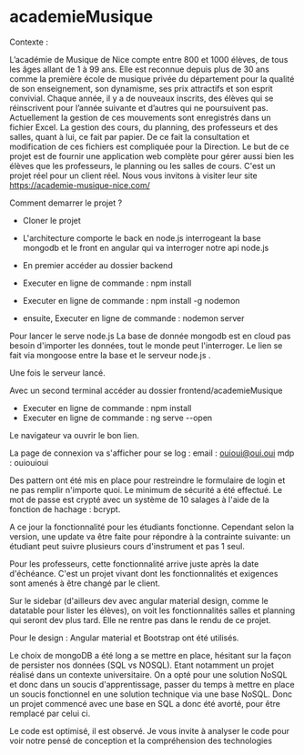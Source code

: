 # academieMusique

Contexte : 

L’académie de Musique de Nice compte entre 800 et 1000 élèves, de tous les âges allant de 1 à 99 ans. Elle est reconnue depuis plus de 30 ans comme la première école de musique privée du département pour la qualité de son enseignement, son dynamisme, ses prix attractifs et son esprit convivial.  Chaque année, il y a de nouveaux inscrits, des élèves qui se réinscrivent pour l’année suivante et d’autres qui ne poursuivent pas. Actuellement la gestion de ces mouvements sont enregistrés dans un fichier Excel. La gestion des cours, du planning, des professeurs et des salles, quant à lui, ce fait par papier.  De ce fait la consultation et modification de ces fichiers est compliquée pour la Direction. Le but de ce projet est de fournir une application web complète pour gérer aussi bien les élèves que les professeurs, le planning ou les salles de cours.
C'est un projet réel pour un client réel.
Nous vous invitons à visiter leur site  https://academie-musique-nice.com/

Comment demarrer le projet ?

- Cloner le projet
- L'architecture comporte le back en node.js interrogeant la base mongodb et le front en angular qui va interroger notre api node.js

- En premier accéder au dossier backend
- Executer en ligne de commande : npm install
- Executer en ligne de commande :  npm install -g nodemon
- ensuite, Executer en ligne de commande : nodemon server

Pour lancer le serve node.js
La base de donnée mongodb est en cloud pas besoin d'importer les données, tout le monde peut l'interroger. Le lien se fait via mongoose entre la base et le serveur node.js .

Une fois le serveur lancé.

Avec un second terminal accéder au dossier frontend/academieMusique
- Executer en ligne de commande : npm install
-  Executer en ligne de commande :  ng serve --open

Le navigateur va ouvrir le bon lien.

La page de connexion va s'afficher pour se log :
email : ouioui@oui.oui
mdp : ouiouioui

Des pattern ont été mis en place pour restreindre le formulaire de login et ne pas remplir n'importe quoi. Le minimum de sécurité a été effectué. Le mot de passe est crypté avec un système de 10 salages à l'aide de la fonction de hachage : bcrypt.

A ce jour la fonctionnalité pour les étudiants fonctionne. Cependant selon la version, une update va être faite pour répondre à la contrainte suivante: un étudiant peut suivre plusieurs cours d'instrument et pas 1 seul.

Pour les professeurs, cette fonctionnalité arrive juste après la date d'échéance.
C'est un projet vivant dont les fonctionnalités et exigences sont amenés à être changé par le client.

Sur le sidebar (d'ailleurs dev avec angular material design, comme le datatable pour lister les élèves), on voit les fonctionnalités salles et planning qui seront dev plus tard. Elle ne rentre pas dans le rendu de ce projet.

Pour le design : Angular material et Bootstrap ont été utilisés.

Le choix de mongoDB a été long a se mettre en place, hésitant sur la façon de persister nos données (SQL vs NOSQL). Etant notamment un projet réalisé dans un contexte universitaire. On a opté pour une solution NoSQL et donc dans un soucis d'apprentissage, passer du temps à mettre en place un soucis fonctionnel en une solution technique via une base NoSQL. Donc un projet commencé avec une base en SQL a donc été avorté, pour être remplacé par celui ci.

Le code est optimisé, il est observé.
Je vous invite à analyser le code pour voir notre pensé de conception et la compréhension des technologies



